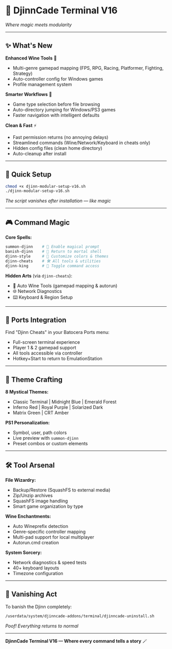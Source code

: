 # 🧞 **DjinnCade Terminal V16**

*Where magic meets modularity*

---

## ✨ **What's New**

**Enhanced Wine Tools** 🍷
- Multi-genre gamepad mapping (FPS, RPG, Racing, Platformer, Fighting, Strategy)
- Auto-controller config for Windows games
- Profile management system

**Smarter Workflows** 📁
- Game type selection before file browsing
- Auto-directory jumping for Windows/PS3 games
- Faster navigation with intelligent defaults

**Clean & Fast** ⚡
- Fast permission returns (no annoying delays)
- Streamlined commands (Wine/Network/Keyboard in cheats only)
- Hidden config files (clean home directory)
- Auto-cleanup after install

---

## 🚀 **Quick Setup**

```bash
chmod +x djinn-modular-setup-v16.sh
./djinn-modular-setup-v16.sh
```

*The script vanishes after installation — like magic*

---

## 🎮 **Command Magic**

**Core Spells:**
```bash
summon-djinn    # 🔮 Enable magical prompt
banish-djinn    # 🧞 Return to mortal shell  
djinn-style     # 🎨 Customize colors & themes
djinn-cheats    # 🛠️ All tools & utilities
djinn-king      # 👑 Toggle command access
```

**Hidden Arts** (via `djinn-cheats`):
- 🍷 Auto Wine Tools (gamepad mapping & autorun)
- 🌐 Network Diagnostics  
- ⌨️ Keyboard & Region Setup

---

## 🎯 **Ports Integration**

Find "Djinn Cheats" in your Batocera Ports menu:
- Full-screen terminal experience
- Player 1 & 2 gamepad support
- All tools accessible via controller
- Hotkey+Start to return to EmulationStation

---

## 🎨 **Theme Crafting**

**8 Mystical Themes:**
- Classic Terminal | Midnight Blue | Emerald Forest
- Inferno Red | Royal Purple | Solarized Dark  
- Matrix Green | CRT Amber

**PS1 Personalization:**
- Symbol, user, path colors
- Live preview with `summon-djinn`
- Preset combos or custom elements

---

## 🛠️ **Tool Arsenal**

**File Wizardry:**
- Backup/Restore (SquashFS to external media)
- Zip/Unzip archives
- SquashFS image handling
- Smart game organization by type

**Wine Enchantments:**
- Auto Wineprefix detection
- Genre-specific controller mapping
- Multi-pad support for local multiplayer
- Autorun.cmd creation

**System Sorcery:**
- Network diagnostics & speed tests
- 40+ keyboard layouts
- Timezone configuration

---

## 🧹 **Vanishing Act**

To banish the Djinn completely:
```bash
/userdata/system/djinncade-addons/terminal/djinncade-uninstall.sh
```

*Poof! Everything returns to normal*

---

**DjinnCade Terminal V16 — Where every command tells a story** 🪄
